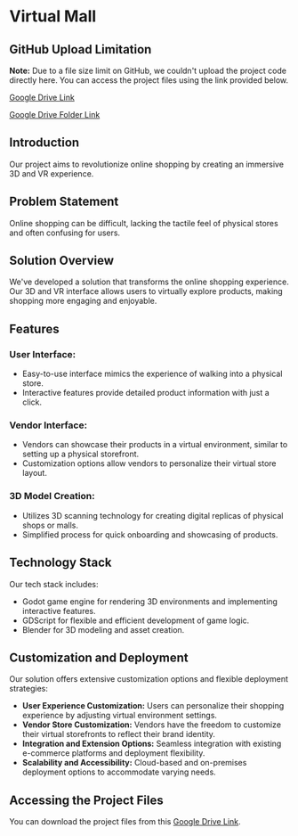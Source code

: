 # Virtual Mall

## GitHub Upload Limitation

**Note:** Due to a file size limit on GitHub, we couldn't upload the project code directly here. You can access the project files using the link provided below.

[Google Drive Link](https://drive.google.com/file/d/1IYDFPOKF4r3oMZW3hJ0DXg2lZz0GK3iC/view?usp=drive_link)

[Google Drive Folder Link](https://drive.google.com/drive/folders/1ta5u39s0xRVIO__pLp9CsTAr357WMOuZ?usp=sharing)

## Introduction

Our project aims to revolutionize online shopping by creating an immersive 3D and VR experience. 

## Problem Statement

Online shopping can be difficult, lacking the tactile feel of physical stores and often confusing for users.

## Solution Overview

We've developed a solution that transforms the online shopping experience. Our 3D and VR interface allows users to virtually explore products, making shopping more engaging and enjoyable.

## Features

### User Interface:
- Easy-to-use interface mimics the experience of walking into a physical store.
- Interactive features provide detailed product information with just a click.

### Vendor Interface:
- Vendors can showcase their products in a virtual environment, similar to setting up a physical storefront.
- Customization options allow vendors to personalize their virtual store layout.

### 3D Model Creation:
- Utilizes 3D scanning technology for creating digital replicas of physical shops or malls.
- Simplified process for quick onboarding and showcasing of products.

## Technology Stack

Our tech stack includes:
- Godot game engine for rendering 3D environments and implementing interactive features.
- GDScript for flexible and efficient development of game logic.
- Blender for 3D modeling and asset creation.

## Customization and Deployment

Our solution offers extensive customization options and flexible deployment strategies:
- **User Experience Customization:** Users can personalize their shopping experience by adjusting virtual environment settings.
- **Vendor Store Customization:** Vendors have the freedom to customize their virtual storefronts to reflect their brand identity.
- **Integration and Extension Options:** Seamless integration with existing e-commerce platforms and deployment flexibility.
- **Scalability and Accessibility:** Cloud-based and on-premises deployment options to accommodate varying needs.

## Accessing the Project Files

You can download the project files from this [Google Drive Link](https://drive.google.com/drive/folders/1ta5u39s0xRVIO__pLp9CsTAr357WMOuZ?usp=sharing).
